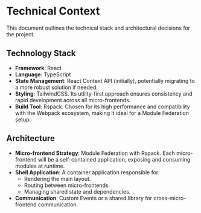 # Technical Context

This document outlines the technical stack and architectural decisions for the project.

## Technology Stack
- **Framework**: React
- **Language**: TypeScript
- **State Management**: React Context API (initially), potentially migrating to a more robust solution if needed.
- **Styling**: TailwindCSS. Its utility-first approach ensures consistency and rapid development across all micro-frontends.
- **Build Tool**: Rspack. Chosen for its high performance and compatibility with the Webpack ecosystem, making it ideal for a Module Federation setup.

## Architecture
- **Micro-frontend Strategy**: Module Federation with Rspack. Each micro-frontend will be a self-contained application, exposing and consuming modules at runtime.
- **Shell Application**: A container application responsible for:
    - Rendering the main layout.
    - Routing between micro-frontends.
    - Managing shared state and dependencies.
- **Communication**: Custom Events or a shared library for cross-micro-frontend communication.
